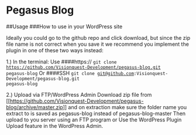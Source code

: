 # Pegasus Blog

##Usage
###How to use in your WordPress site

Ideally you could go to the github repo and click download, but since the zip file name is not correct when you save it we recommend you implement the plugin in one of these two ways instead:

1.) In the terminal:
Use 
####https://
<code>git clone https://github.com/Visionquest-Development/pegasus-blog.git pegasus-blog</code>
Or
####SSH
<code>git clone git@github.com:Visionquest-Development/pegasus-blog.git pegasus-blog</code>

2.) Upload via FTP/WordPress Admin
Download zip file from [[https://github.com/Visionquest-Development/pegasus-blog/archive/master.zip]] and on extraction make sure the folder name you extract to is saved as pegasus-blog instead of pegasus-blog-master
Then upload to you server using an FTP program or Use the WordPress Plugin Upload feature in the WordPress Admin.